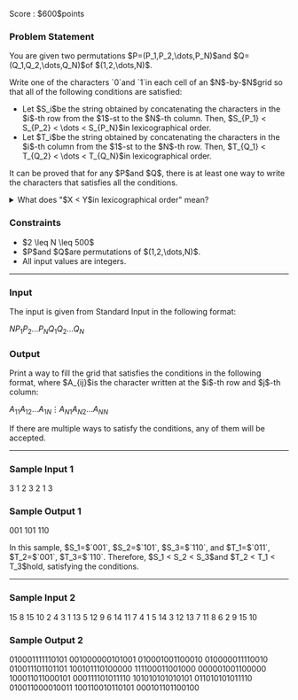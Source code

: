 
<div>

<span>

<span>

<p>
Score : $600$points
</p>

<div>

<section>

### **Problem Statement**

<p>
You are given two permutations $P=(P_1,P_2,\dots,P_N)$and $Q=(Q_1,Q_2,\dots,Q_N)$of $(1,2,\dots,N)$.
</p>

<p>
Write one of the characters `0`and `1`in each cell of an $N$-by-$N$grid so that all of the following conditions are satisfied:
</p>

<ul>

<li>
Let $S_i$be the string obtained by concatenating the characters in the $i$-th row from the $1$-st to the $N$-th column. Then, $S_{P_1} < S_{P_2} < \dots < S_{P_N}$in lexicographical order.
</li>

<li>
Let $T_i$be the string obtained by concatenating the characters in the $i$-th column from the $1$-st to the $N$-th row. Then, $T_{Q_1} < T_{Q_2} < \dots < T_{Q_N}$in lexicographical order.
</li>

</ul>

<p>
It can be proved that for any $P$and $Q$, there is at least one way to write the characters that satisfies all the conditions.
</p>

<details>

<summary>
What does "$X < Y$in lexicographical order" mean?
</summary>

<p>
For strings $X=X_1X_2\dots X_{|X|}$and $Y = Y_1Y_2\dots Y_{|Y|}$, "
<strong>
$X < Y$in lexicographical order
</strong>
" means that 1. or 2. below holds.
Here, $|X|$and $|Y|$denote the lengths of $X$and $Y$, respectively.
</p>

<ol>

<li>
$|X| \lt |Y|$and $X_1X_2\ldots X_{|X|} = Y_1Y_2\ldots Y_{|X|}$. 
</li>

<li>
There exists an integer $1 \leq i \leq \min\lbrace |X|, |Y| \rbrace$such that both of the following are true:

<ul>

<li>
$X_1X_2\ldots X_{i-1} = Y_1Y_2\ldots Y_{i-1}$
</li>

<li>
$X_i$is less than $Y_i$.
</li>

</ul>

</li>

</ol>

</details>

</section>

</div>

<div>

<section>

### **Constraints**

<ul>

<li>
$2 \leq N \leq 500$
</li>

<li>
$P$and $Q$are permutations of $(1,2,\dots,N)$.
</li>

<li>
All input values are integers.
</li>

</ul>

</section>

</div>

---

<div>

<div>

<section>

### **Input**

<p>
The input is given from Standard Input in the following format:
</p>

<div>

$N$$P_1$$P_2$$\dots$$P_N$$Q_1$$Q_2$$\dots$$Q_N$
</div>

</section>

</div>

<div>

<section>

### **Output**

<p>
Print a way to fill the grid that satisfies the conditions in the following format, where $A_{ij}$is the character written at the $i$-th row and $j$-th column:
</p>

<div>

$A_{11}A_{12}\dots A_{1N}$$\vdots$$A_{N1}A_{N2}\dots A_{NN}$
</div>

<p>
If there are multiple ways to satisfy the conditions, any of them will be accepted.
</p>

</section>

</div>

</div>

---

<div>

<section>

### **Sample Input 1**

<div>

3
1 2 3
2 1 3

</div>

</section>

</div>

<div>

<section>

### **Sample Output 1**

<div>

001
101
110

</div>

<p>
In this sample, $S_1=$`001`, $S_2=$`101`, $S_3=$`110`, and $T_1=$`011`, $T_2=$`001`, $T_3=$`110`. Therefore, $S_1 < S_2 < S_3$and $T_2 < T_1 < T_3$hold, satisfying the conditions.
</p>

</section>

</div>

---

<div>

<section>

### **Sample Input 2**

<div>

15
8 15 10 2 4 3 1 13 5 12 9 6 14 11 7
4 1 5 14 3 12 13 7 11 8 6 2 9 15 10

</div>

</section>

</div>

<div>

<section>

### **Sample Output 2**

<div>

010001111110101
001000000101001
010001001100010
010000011110010
010011101101101
100101110100000
111100011001000
000001001100000
100011011000101
000111101011110
101010101010101
011010101011110
010011000010011
100110010110101
000101101100100

</div>

</section>

</div>

</span>

</span>

</div>
